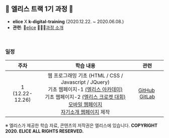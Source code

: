 ## 🐇 엘리스 트랙 1기 과정 🐇

- **elice**  X  **k-digital-training**  (2020.12.22. ~ 2020.06.08.)
- **관련**:  🐇[elice](https://elice.io/)   🏃🏻‍♂️[과정 소개](https://elicetrack.oopy.io/) 

<br/>

### 일정

|         주차         |                          학습 내용                           |                             관련                             |
| :------------------: | :----------------------------------------------------------: | :----------------------------------------------------------: |
| 1<br />(12.22-12.26) | 웹 프로그래밍 기초 (HTML / CSS / Javascript / JQuery) <br />기초 웹페이지-1 [(엘리스 아카데미)](http://bky373.kdt-gitlab.elice.io/clone-pages/elice/elice-index.html)<br />기초 웹페이지-2 [(엘리스 크로켓 대회)]()<br />[모바일 웹페이지]()<br /> [자기소개 웹페이지](http://bky373.kdt-gitlab.elice.io/about-me/) 제작 | [GitHub](https://github.com/bky373/elice-1st-racer/tree/master/week01/WEB)&nbsp; [GitLab](https://kdt-gitlab.elice.io/bky373/clone-pages) |











※ 엘리스가 제공한 학습 자료, 콘텐츠의 저작권은 엘리스에 있습니다. **COPYRIGHT 2020. ELICE ALL RIGHTS RESERVED.**
